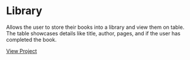 # Library
Allows the user to store their books into a library and view them on table. The table showcases details like title, author, pages, and if the user has completed the book.

[View Project](https://danielpopovici745.github.io/Library/)
